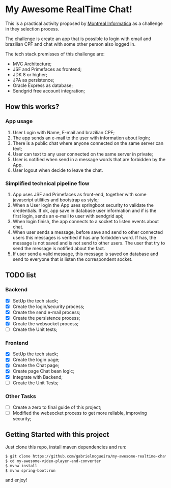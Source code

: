 # My Awesome RealTime Chat!

This is a practical activity proposed by [Montreal Informatica](https://www.montreal.com.br/) as a challenge in they selection process.

The challenge is create an app that is possible to login with email and brazilian CPF and chat with some other person also logged in.

The tech stack premisses of this challenge are:

  * MVC Architecture;
  * JSF and Primefaces as frontend;
  * JDK 8 or higher;
  * JPA as persistence;
  * Oracle Express as database;
  * Sendgrid free account integration;

## How this works?
### App usage
1. User Login with Name, E-mail and brazilian CPF;
2. The app sends an e-mail to the user with information about login;
3. There is a public chat where anyone connected on the same server can text;
4. User can text to any user connected on the same server in private;
5. User is notified when send in a message words that are forbidden by the App.
6. User logout when decide to leave the chat.

### Simplified technical pipeline flow
1. App uses JSF and Primefaces as front-end, together with some javascript utilities and bootstrap as style;
2. When a User login the App uses springboot security to validate the credentials. If ok, app save in database user information and if is the first login, sends an e-mail to user with sendgrid api;
3. When login finish, the app connects to a socket to listen events about chat.
4. When user sends a message, before save and send to other connected users this messages is verified if has any forbidden word. If has, the message is not saved and is not send to other users. The user that try to send the message is notified about the fact.
5. If user send a valid message, this message is saved on database and send to everyone that is listen the correspondent socket.

## TODO list
### Backend
- [x] SetUp the tech stack; 
- [x] Create the login/security process;
- [x] Create the send e-mail process;
- [x] Create the persistence process;
- [x] Create the websocket process;
- [ ] Create the Unit tests;

### Frontend
- [x] SetUp the tech stack;
- [x] Create the login page;
- [x] Create the Chat page;
- [x] Create page Chat bean logic;
- [x] Integrate with Backend;
- [ ] Create the Unit Tests;

### Other Tasks
- [ ] Create a zero to final guide of this project;
- [ ] Modified the websocket process to get more reliable, improving security;

## Getting Started with this project
  Just clone this repo, install maven dependencies and run:

```bash
$ git clone https://github.com/gabrielnogueira/my-awesome-realtime-chat.git
$ cd my-awesome-video-player-and-converter
$ mvnw install
$ mvnw spring-boot:run
```

and enjoy!
